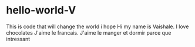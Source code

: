 # hello-world-V
This is code that will change the world i hope
Hi my name is Vaishale. 
I love chocolates 
J'aime le francais. J'aime le manger et dormir parce que intressant

